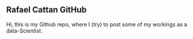  
## Rafael Cattan GitHub

Hi, this is my Github repo, where I (try) to post some of my workings as a data-Scientist.
